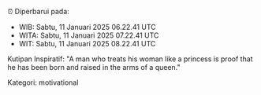 ⏰ Diperbarui pada:
- WIB: Sabtu, 11 Januari 2025 06.22.41 UTC
- WITA: Sabtu, 11 Januari 2025 07.22.41 UTC
- WIT: Sabtu, 11 Januari 2025 08.22.41 UTC

Kutipan Inspiratif:
"A man who treats his woman like a princess is proof that he has been born and raised in the arms of a queen."


Kategori: motivational

